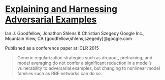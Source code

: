 # [Explaining and Harnessing Adversarial Examples](https://arxiv.org/pdf/1412.6572.pdf)

Ian J. Goodfellow, Jonathon Shlens & Christian Szegedy Google Inc., Mountain View, CA {goodfellow,shlens,szegedy}@google.com

Published as a conference paper at ICLR 2015

>Generic regularization strategies such as dropout, pretraining, and model averaging do not confer a significant reduction in a model’s vulnerability to adversarial examples, but changing to nonlinear model families such as RBF networks can do so.

<!--stackedit_data:
eyJoaXN0b3J5IjpbLTQ4MTgyOTY1NF19
-->